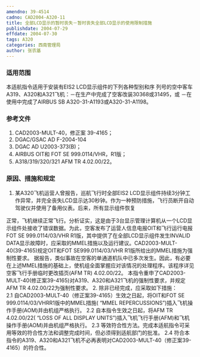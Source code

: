 ```yaml
---
amendno: 39-4514
cadno: CAD2004-A320-11
title: 全部LCD显示的暂时丧失－暂时丧失全部LCD显示的使用限制措施
publishdate: 2004-07-29
effdate: 2004-07-30
tags: A320
categories: 西南管理局
author: 张农基
---
```


### 适用范围 
本适航指令适用于安装有EIS2 LCD显示组件的下列各种型别和序
列号的空中客车A319、A320和A321飞机：－在生产中完成了空客改装30368或31495，或 －在使用中完成了AIRBUS SB A320-31-A1193或A320-31-A1198。

<!--more-->
### 参考文件
1. CAD2003-MULT-40，修正案 39-4165； 
2. DGAC/GSAC AD F-2004-104 
3. DGAC AD U2003-373(B)； 
4. AIRBUS OIT和 FOT SE 999.0114/VHR，R1版； 
5. A318/319/320/321 AFM TR 4.02.00/22。

### 原因、措施和规定 
1. 某A320飞机运营人曾报告，巡航飞行时全部EIS2 LCD显示组件持续3分钟工作异常，并完全丧失LCD显示达30秒钟。作为一种预防措施，飞行员断开自动驾驶仪并使用了备用仪表。后来，所有显示组件恢复
     
正常，飞机继续正常飞行。分析证实，这是由于3台显示管理计算机从一个LCD显示组件处接收了错误数据。为此，空客发布了运营人信息电报OIT和飞行运行电报FOT SE 999.0114/03/VHR R1版，其中提供了在全部LCD显示组件发生INVALID DATA显示故障时，应采取的MMEL措施以及运行建议。CAD2003-MULT-40(39-4165)规定OIT和FOT SE999.0114/03/VHR R1版所给出的MMEL措施为强制性要求。 
据报告，类似事故在空客的单通道机队中已多次发生。因此，有必要在上述MMEL措施的基础上，使机组全面掌握应对该情况的处理程序。该程序详见空客飞行手册临时更改插页(AFM TR) 4.02.00/22。 
本指令重申了CAD2003-MULT-40(修正案39-4165)对A319、A320和A321飞机的强制性要求，并规定AFM TR 4.02.00/22为强制性要求。 
2. 除非已经完成，应采取如下措施：  
2.1 
自CAD2003-MULT-40（修正案39-4165）生效之日起，将OIT和FOT SE 999.0114/03/VHRR1版中的MMEL措施( “MMEL REPERCUSSIONS”)插入飞机操作手册(AOM)并由机组严格执行。 
2.2 
自本指令生效之日起，将AFM TR 4.02.00/22( “LOSS OF ALL DISPLAY UNITS”)插入飞机飞行手册(AFM)和飞机操作手册(AOM)并由机组严格执行。 
2.3 
等效符合性方法。完成本适航指令可采用等效的符合性方法和调整完成时间，但必须得到适航部门的批准。 
2.4
  符合本指令的A319、A320和A321飞机不必再表明对CAD2003-MULT-40（修正案39-4165）的符合性。 

